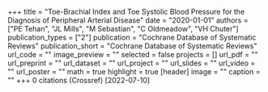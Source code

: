 +++
title = "Toe-Brachial Index and Toe Systolic Blood Pressure for the Diagnosis of Peripheral Arterial Disease"
date = "2020-01-01"
authors = ["PE Tehan", "JL Mills", "M Sebastian", "C Oldmeadow", "VH Chuter"]
publication_types = ["2"]
publication = "Cochrane Database of Systematic Reviews"
publication_short = "Cochrane Database of Systematic Reviews"
url_code = ""
image_preview = ""
selected = false
projects = []
url_pdf = ""
url_preprint = ""
url_dataset = ""
url_project = ""
url_slides = ""
url_video = ""
url_poster = ""
math = true
highlight = true
[header]
image = ""
caption = ""
+++
0 citations (Crossref) [2022-07-10]
